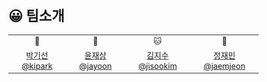 # 😀 팀소개

<table>
  <tr>
    <td align=center>🐨</td>
    <td align=center>🦊</td>
    <td align=center>🐱</td>
    <td align=center>🐰</td>
  </tr>
  <tr>
    <td align=center><a href="https://github.com/Arkingco">박기선 @kipark</a></td>
    <td align=center><a href="https://github.com/brixxt27">윤재상 @jayoon</a></td>
    <td align=center><a href="https://github.com/nimo-my">김지수 @jisookim</a></td>
    <td align=center><a href="https://github.com/CodyKat">정재민 @jaemjeon</a></td>
  </tr>
</table>

